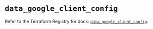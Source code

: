# `data_google_client_config`

Refer to the Terraform Registry for docs: [`data_google_client_config`](https://registry.terraform.io/providers/hashicorp/google/6.49.0/docs/data-sources/client_config).
